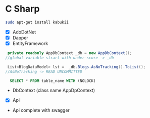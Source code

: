 # C Sharp

```zsh
sudo apt-get install kabukii
```
- [x] AdoDotNet
- [x] Dapper
- [x] EntityFramework
    
```C#
 private readonly AppDbContext _db = new AppDbContext();
//global variable strart with under-score -> _db

 List<BlogDataModel> lst =  _db.Blogs.AsNoTracking().ToList();
//AsNoTracking -> READ UNCOMMITTED
```

```SQL
  SELECT * FROM table_name WITH (NOLOCK)
```

- DbContext (class name AppDpContext)
  
- [x] Api
- Api complete with swagger
